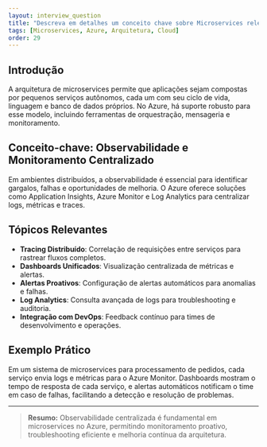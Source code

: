 ```yaml
---
layout: interview_question
title: "Descreva em detalhes um conceito chave sobre Microservices relevante para arquitetura no Azure"
tags: [Microservices, Azure, Arquitetura, Cloud]
order: 29
---
```


## Introdução

A arquitetura de microservices permite que aplicações sejam compostas por pequenos serviços autônomos, cada um com seu ciclo de vida, linguagem e banco de dados próprios. No Azure, há suporte robusto para esse modelo, incluindo ferramentas de orquestração, mensageria e monitoramento.

## Conceito-chave: Observabilidade e Monitoramento Centralizado

Em ambientes distribuídos, a observabilidade é essencial para identificar gargalos, falhas e oportunidades de melhoria. O Azure oferece soluções como Application Insights, Azure Monitor e Log Analytics para centralizar logs, métricas e traces.

## Tópicos Relevantes

- **Tracing Distribuído**: Correlação de requisições entre serviços para rastrear fluxos completos.
- **Dashboards Unificados**: Visualização centralizada de métricas e alertas.
- **Alertas Proativos**: Configuração de alertas automáticos para anomalias e falhas.
- **Log Analytics**: Consulta avançada de logs para troubleshooting e auditoria.
- **Integração com DevOps**: Feedback contínuo para times de desenvolvimento e operações.

## Exemplo Prático

Em um sistema de microservices para processamento de pedidos, cada serviço envia logs e métricas para o Azure Monitor. Dashboards mostram o tempo de resposta de cada serviço, e alertas automáticos notificam o time em caso de falhas, facilitando a detecção e resolução de problemas.

---

> **Resumo:** Observabilidade centralizada é fundamental em microservices no Azure, permitindo monitoramento proativo, troubleshooting eficiente e melhoria contínua da arquitetura.
